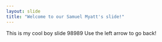 ```yaml
---
layout: slide
title: "Welcome to our Samuel Myatt's slide!"
---
```

This is my cool boy slide 98989
Use the left arrow to go back!
